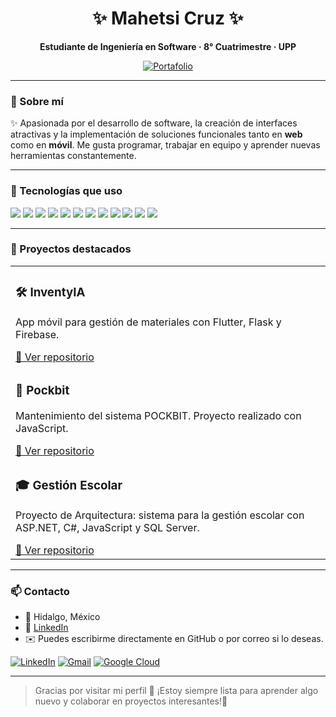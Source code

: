 <h1 align="center">✨ Mahetsi Cruz ✨</h1>

<p align="center">
  <strong>Estudiante de Ingeniería en Software · 8° Cuatrimestre · UPP</strong>
</p>
<p align="center">
  <a href="https://maheetsy.github.io/" target="_blank">
    <img src="https://img.shields.io/badge/🌐%20Ver%20Portafolio-00A1E4?style=for-the-badge&logo=internet-explorer&logoColor=white" alt="Portafolio">
  </a>
</p>

---

### 🚀 Sobre mí

✨ Apasionada por el desarrollo de software, la creación de interfaces atractivas y la implementación de soluciones funcionales tanto en <strong>web</strong> como en <strong>móvil</strong>. Me gusta programar, trabajar en equipo y aprender nuevas herramientas constantemente.

---

### 🧰 Tecnologías que uso

<p>
  <img src="https://img.shields.io/badge/C%23-239120?style=for-the-badge&logo=csharp&logoColor=white" />
  <img src="https://img.shields.io/badge/Visual%20Basic-512BD4?style=for-the-badge&logo=.net&logoColor=white" />
  <img src="https://img.shields.io/badge/Python-3776AB?style=for-the-badge&logo=python&logoColor=white" />
  <img src="https://img.shields.io/badge/JavaScript-F7DF1E?style=for-the-badge&logo=javascript&logoColor=black" />
  <img src="https://img.shields.io/badge/HTML-E34F26?style=for-the-badge&logo=html5&logoColor=white" />
  <img src="https://img.shields.io/badge/CSS-1572B6?style=for-the-badge&logo=css3&logoColor=white" />
  <img src="https://img.shields.io/badge/ASP.NET-512BD4?style=for-the-badge&logo=.net&logoColor=white" />
  <img src="https://img.shields.io/badge/Flutter-02569B?style=for-the-badge&logo=flutter&logoColor=white" />
  <img src="https://img.shields.io/badge/Firebase-FFCA28?style=for-the-badge&logo=firebase&logoColor=black" />
  <img src="https://img.shields.io/badge/MongoDB-47A248?style=for-the-badge&logo=mongodb&logoColor=white" />
  <img src="https://img.shields.io/badge/SQL%20Server-CC2927?style=for-the-badge&logo=microsoftsqlserver&logoColor=white" />
  <img src="https://img.shields.io/badge/GitHub-181717?style=for-the-badge&logo=github&logoColor=white" />
</p>

---

### 📌 Proyectos destacados

<table>
  <tr>
    <td>
      <h3>🛠 InventyIA</h3>
      <p>App móvil para gestión de materiales con Flutter, Flask y Firebase.</p>
      <a href="https://github.com/Maheetsy/inventyia">
        🔗 Ver repositorio
      </a>
    </td>
  </tr>
  <tr>
    <td>
      <h3>🧾 Pockbit</h3>
      <p>Mantenimiento del sistema POCKBIT. Proyecto realizado con JavaScript.</p>
      <a href="https://github.com/Maheetsy/POCKBIT3">
        🔗 Ver repositorio
      </a>
    </td>
  </tr>
  <tr>
    <td>
      <h3>🎓 Gestión Escolar</h3>
      <p>Proyecto de Arquitectura: sistema para la gestión escolar con ASP.NET, C#, JavaScript y SQL Server.</p>
      <a href="https://github.com/Maheetsy/GestionEscolar">
        🔗 Ver repositorio
      </a>
    </td>
  </tr>
</table>

---

### 📫 Contacto

- 📍 Hidalgo, México
- 💌 [LinkedIn](https://www.linkedin.com/in/mahetsi/)
- ✉️ Puedes escribirme directamente en GitHub o por correo si lo deseas.

[![LinkedIn](https://img.shields.io/badge/-LinkedIn-0A66C2?style=flat&logo=linkedin&logoColor=white)](https://www.linkedin.com/in/mahetsi/)
[![Gmail](https://img.shields.io/badge/-Gmail-D14836?style=flat&logo=gmail&logoColor=white)](mailto:maheetsy@gmail.com)
[![Google Cloud](https://img.shields.io/badge/-Google_Cloud-4285F4?style=flat&logo=googlecloud&logoColor=white)](https://developers.google.com/profile/u/118365254703903760899)

---

> Gracias por visitar mi perfil 🥰 ¡Estoy siempre lista para aprender algo nuevo y colaborar en proyectos interesantes!🩵
